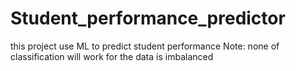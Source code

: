 # Student_performance_predictor
this project use ML to predict student performance
Note: none of classification will work for the data is imbalanced